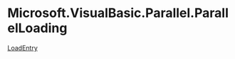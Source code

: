 ﻿
# Microsoft.VisualBasic.Parallel.ParallelLoading

[LoadEntry](T-Microsoft.VisualBasic.Parallel.ParallelLoading.LoadEntry.md)


